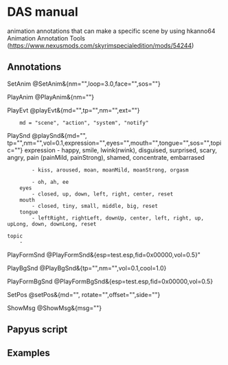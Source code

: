 # DAS manual
animation annotations that can make a specific scene by using hkanno64 Animation Annotation Tools (https://www.nexusmods.com/skyrimspecialedition/mods/54244)

## Annotations
SetAnim
	@SetAnim&{nm="",loop=3.0,face="",sos=""}

PlayAnim
	@PlayAnim&{nm=""}

PlayEvt 
	@playEvt&{md="",tp="",nm="",ext=""}	

		md = "scene", "action", "system", "notify"

PlaySnd
	@playSnd&{md="", tp="",nm="",vol=0.1,expression="",eyes="",mouth="",tongue="",sos="",topic=""}
    	expression
    		- happy, smile, lwink(rwink), disguised, surprised, scary, angry, pain (painMild, painStrong), shamed, concentrate, embarrased

    		- kiss, aroused, moan, moanMild, moanStrong, orgasm

    		- oh, ah, ee
    	eyes
    		- closed, up, down, left, right, center, reset
    	mouth
    		- closed, tiny, small, middle, big, reset
    	tongue    	
    		- leftRight, rightLeft, downUp, center, left, right, up, upLong, down, downLong, reset
		
	topic
		- 
		
PlayFormSnd
	@PlayFormSnd&{esp=test.esp,fid=0x00000,vol=0.5}"
	
PlayBgSnd
	@PlayBgSnd&{tp="",nm="",vol=0.1,cool=1.0}

PlayFormBgSnd
	@PlayFormBgSnd&{esp=test.esp,fid=0x00000,vol=0.5}

SetPos
	@setPos&{md="", rotate="",offset="",side=""}

ShowMsg
	@ShowMsg&{msg=""}
	
## Papyus script



## Examples

	 
